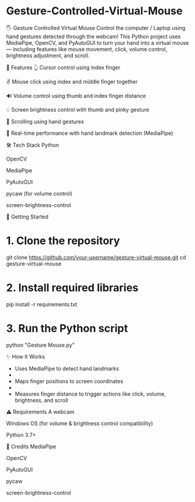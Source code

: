 # Gesture-Controlled-Virtual-Mouse
🖐️ Gesture Controlled Virtual Mouse Control the computer / Laptop using hand gestures detected through the webcam! This Python project uses MediaPipe, OpenCV, and PyAutoGUI to turn your hand into a virtual mouse — including features like mouse movement, click, volume control, brightness adjustment, and scroll.



🚀 Features
👆 Cursor control using index finger

✌️ Mouse click using index and middle finger together

🔊 Volume control using thumb and index finger distance

💡 Screen brightness control with thumb and pinky gesture

📜 Scrolling using hand gestures

🎯 Real-time performance with hand landmark detection (MediaPipe)



🛠️ Tech Stack
Python

OpenCV

MediaPipe

PyAutoGUI

pycaw (for volume control)

screen-brightness-control



🚀 Getting Started
# 1. Clone the repository
git clone https://github.com/your-username/gesture-virtual-mouse.git
cd gesture-virtual-mouse

# 2. Install required libraries
pip install -r requirements.txt

# 3. Run the Python script
python "Gesture Mouse.py"



✨ How It Works
- Uses MediaPipe to detect hand landmarks
- 
- Maps finger positions to screen coordinates
- 
- Measures finger distance to trigger actions like click, volume, brightness, and scroll



⚠️ Requirements
A webcam

Windows OS (for volume & brightness control compatibility)

Python 3.7+



🧠 Credits
MediaPipe

OpenCV

PyAutoGUI

pycaw

screen-brightness-control

